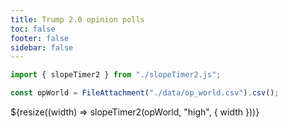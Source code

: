 ```yaml
---
title: Trump 2.0 opinion polls
toc: false
footer: false
sidebar: false
---
```


```js
import { slopeTimer2 } from "./slopeTimer2.js";
```

```js
const opWorld = FileAttachment("./data/op_world.csv").csv();
```

<div class="fullscreen-container">
    <div class="centered-content">
        ${resize((width) => slopeTimer2(opWorld, "high", { width }))}
    </div>
</div>
